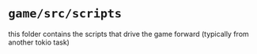 # `game/src/scripts`

this folder contains the scripts that drive the game forward (typically from another tokio task)
